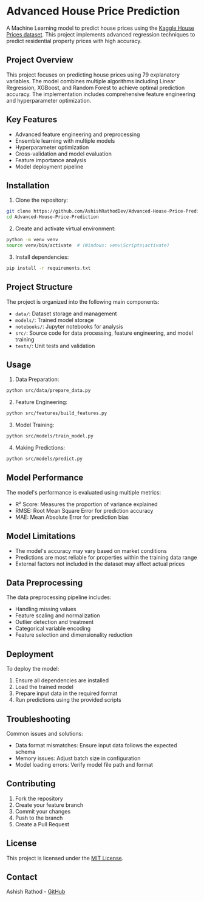 # Advanced House Price Prediction

A Machine Learning model to predict house prices using the [Kaggle House Prices dataset](https://www.kaggle.com/c/house-prices-advanced-regression-techniques). This project implements advanced regression techniques to predict residential property prices with high accuracy.

## Project Overview

This project focuses on predicting house prices using 79 explanatory variables. The model combines multiple algorithms including Linear Regression, XGBoost, and Random Forest to achieve optimal prediction accuracy. The implementation includes comprehensive feature engineering and hyperparameter optimization.

## Key Features

- Advanced feature engineering and preprocessing
- Ensemble learning with multiple models
- Hyperparameter optimization
- Cross-validation and model evaluation
- Feature importance analysis
- Model deployment pipeline

## Installation

1. Clone the repository:
```bash
git clone https://github.com/AshishRathodDev/Advanced-House-Price-Prediction.git
cd Advanced-House-Price-Prediction
```

2. Create and activate virtual environment:
```bash
python -m venv venv
source venv/bin/activate  # (Windows: venv\Scripts\activate)
```

3. Install dependencies:
```bash
pip install -r requirements.txt
```

## Project Structure

The project is organized into the following main components:
- `data/`: Dataset storage and management
- `models/`: Trained model storage
- `notebooks/`: Jupyter notebooks for analysis
- `src/`: Source code for data processing, feature engineering, and model training
- `tests/`: Unit tests and validation

## Usage

1. Data Preparation:
```bash
python src/data/prepare_data.py
```

2. Feature Engineering:
```bash
python src/features/build_features.py
```

3. Model Training:
```bash
python src/models/train_model.py
```

4. Making Predictions:
```bash
python src/models/predict.py
```

## Model Performance

The model's performance is evaluated using multiple metrics:
- R² Score: Measures the proportion of variance explained
- RMSE: Root Mean Square Error for prediction accuracy
- MAE: Mean Absolute Error for prediction bias

## Model Limitations

- The model's accuracy may vary based on market conditions
- Predictions are most reliable for properties within the training data range
- External factors not included in the dataset may affect actual prices

## Data Preprocessing

The data preprocessing pipeline includes:
- Handling missing values
- Feature scaling and normalization
- Outlier detection and treatment
- Categorical variable encoding
- Feature selection and dimensionality reduction

## Deployment

To deploy the model:
1. Ensure all dependencies are installed
2. Load the trained model
3. Prepare input data in the required format
4. Run predictions using the provided scripts

## Troubleshooting

Common issues and solutions:
- Data format mismatches: Ensure input data follows the expected schema
- Memory issues: Adjust batch size in configuration
- Model loading errors: Verify model file path and format

## Contributing

1. Fork the repository
2. Create your feature branch
3. Commit your changes
4. Push to the branch
5. Create a Pull Request

## License

This project is licensed under the [MIT License](LICENSE).


## Contact

Ashish Rathod - [GitHub](https://github.com/AshishRathodDev)
